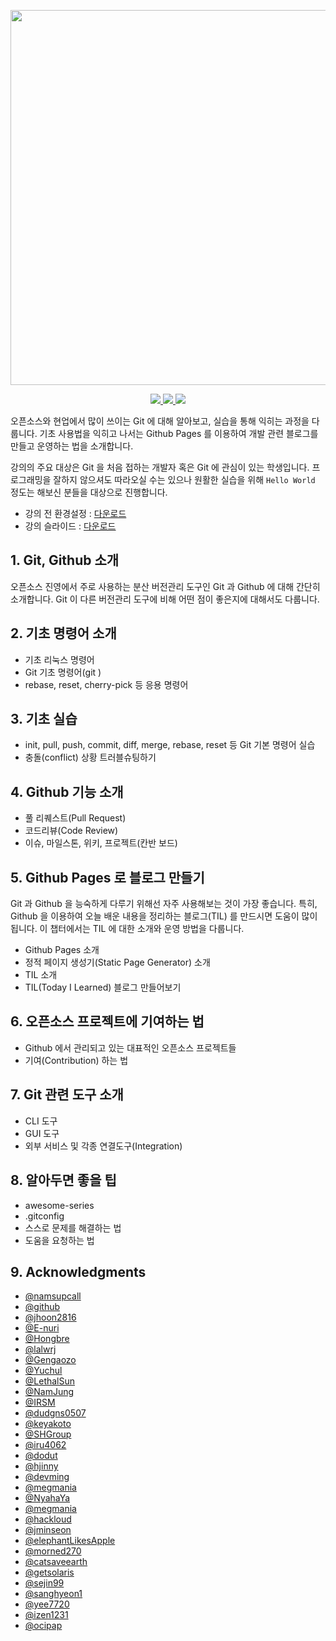 <p align="center">
  <img src="./assets/img/banner.png" width="600px" />
</p>
<p align="center">
  <a href="https://www.facebook.com/groups/ossdevforum" alt="Facebook Link">
    <img src="https://img.shields.io/badge/facebook-ossdevforum-3b5998" />
  </a>
  <a href="https://github.com/ossdevforum/git-starter/graphs/contributors" alt="Contribution Count">
    <img src="https://img.shields.io/github/contributors/ossdevforum/git-starter.svg" />
  </a>
  <a href="https://github.com/ossdevforum/git-starter/network/members" alt="Facebook Link">
    <img src="https://img.shields.io/github/forks/ossdevforum/git-starter" />
  </a>
</p>

오픈소스와 현업에서 많이 쓰이는 Git 에 대해 알아보고, 실습을 통해 익히는 과정을 다룹니다. 기초 사용법을 익히고 나서는 Github Pages 를 이용하여 개발 관련 블로그를 만들고 운영하는 법을 소개합니다.

강의의 주요 대상은 Git 을 처음 접하는 개발자 혹은 Git 에 관심이 있는 학생입니다. 프로그래밍을 잘하지 않으셔도 따라오실 수는 있으나 원활한 실습을 위해 `Hello World` 정도는 해보신 분들을 대상으로 진행합니다.

- 강의 전 환경설정 : [다운로드](https://github.com/ossdevforum/git-starter/raw/master/assets/pdf/git-init.pdf)
- 강의 슬라이드 : [다운로드](https://github.com/ossdevforum/git-starter/raw/master/assets/pdf/git-starter.pdf)

## 1. Git, Github 소개

오픈소스 진영에서 주로 사용하는 분산 버전관리 도구인 Git 과 Github 에 대해 간단히 소개합니다. Git 이 다른 버전관리 도구에 비해 어떤 점이 좋은지에 대해서도 다룹니다.

## 2. 기초 명령어 소개

- 기초 리눅스 명령어
- Git 기초 명령어(git <command> <args>)
- rebase, reset, cherry-pick 등 응용 명령어

## 3. 기초 실습

- init, pull, push, commit, diff, merge, rebase, reset 등 Git 기본 명령어 실습
- 충돌(conflict) 상황 트러블슈팅하기

## 4. Github 기능 소개

- 풀 리퀘스트(Pull Request)
- 코드리뷰(Code Review)
- 이슈, 마일스톤, 위키, 프로젝트(칸반 보드)

## 5. Github Pages 로 블로그 만들기

Git 과 Github 을 능숙하게 다루기 위해선 자주 사용해보는 것이 가장 좋습니다. 특히, Github 을 이용하여 오늘 배운 내용을 정리하는 블로그(TIL) 를 만드시면 도움이 많이 됩니다. 이 챕터에서는 TIL 에 대한 소개와 운영 방법을 다룹니다.

- Github Pages 소개
- 정적 페이지 생성기(Static Page Generator) 소개
- TIL 소개
- TIL(Today I Learned) 블로그 만들어보기

## 6. 오픈소스 프로젝트에 기여하는 법

- Github 에서 관리되고 있는 대표적인 오픈소스 프로젝트들
- 기여(Contribution) 하는 법

## 7. Git 관련 도구 소개

- CLI 도구
- GUI 도구
- 외부 서비스 및 각종 연결도구(Integration)

## 8. 알아두면 좋을 팁

- awesome-series
- .gitconfig
- 스스로 문제를 해결하는 법
- 도움을 요청하는 법

## 9. Acknowledgments

- [@namsupcall](https://github.com/namsupcall)
- [@github](https://github.com)
- [@jhoon2816](https://github.com/jhoon2816)
- [@E-nuri](https://github.com/E-nuri)
- [@Hongbre](https://github.com/hongbre)
- [@lalwrj](https://github.com/lalwr)
- [@Gengaozo](https://github.com/Gengaozo)
- [@Yuchul](https://github.com/shinyc1006)
- [@LethalSun](https://github.com/LethalSun/)
- [@NamJung](https://github.com/NamJungKim)
- [@IRSM](https://github.com/IRSM)
- [@dudgns0507](https://github.com/dudgns0507)
- [@keyakoto](https://github.com/keyakoto)
- [@SHGroup](http://github.com/sunghun7511)
- [@iru4062](https://github.com/iru4062)
- [@dodut](https://github.com/dodut)
- [@hjinny](https://github.com/hjinny)
- [@devming](https://github.com/devming)
- [@megmania](https://github.com/megmania)
- [@NyahaYa](https://github.com/NyaHaYa)
- [@megmania](https://github.com/megmania)
- [@hackloud](https://github.com/hackloud)
- [@jminseon](https://github.com/jminseon)
- [@elephantLikesApple](https://github.com/elephantLikesApple)
- [@morned270](https://github.com/morned270)
- [@catsaveearth](https://github.com/catsaveearth)
- [@getsolaris](https://github.com/getsolaris)
- [@sejin99](https://github.com/sejin99)
- [@sanghyeon1](https://github.com/sanghyeon1)
- [@yee7720](https://github.com/yee7720)
- [@izen1231](https://github.com/izen1231)
- [@ocipap](https://github.com/ocipap)
